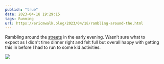 ```yaml
---
publish: "true"
date: 2023-04-18 19:29:15
tags: Running
url: https://ericmwalk.blog/2023/04/18/rambling-around-the.html
---
```


Rambling around the [streets](http://www.strava.com/activities/8916122675) in the early evening. Wasn’t sure what to expect as I didn't time dinner right and felt full but overall happy with getting this in before I had to run to some kid activities.

![](https://ericmwalk.blog/uploads/2023/12d3c92467.jpg)